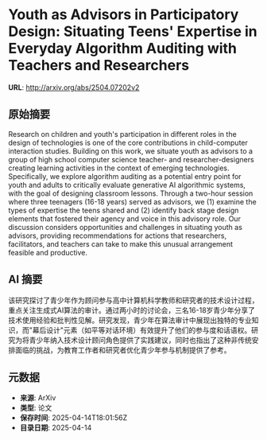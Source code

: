 # Youth as Advisors in Participatory Design: Situating Teens' Expertise in Everyday Algorithm Auditing with Teachers and Researchers

**URL**: http://arxiv.org/abs/2504.07202v2

## 原始摘要

Research on children and youth's participation in different roles in the
design of technologies is one of the core contributions in child-computer
interaction studies. Building on this work, we situate youth as advisors to a
group of high school computer science teacher- and researcher-designers
creating learning activities in the context of emerging technologies.
Specifically, we explore algorithm auditing as a potential entry point for
youth and adults to critically evaluate generative AI algorithmic systems, with
the goal of designing classroom lessons. Through a two-hour session where three
teenagers (16-18 years) served as advisors, we (1) examine the types of
expertise the teens shared and (2) identify back stage design elements that
fostered their agency and voice in this advisory role. Our discussion considers
opportunities and challenges in situating youth as advisors, providing
recommendations for actions that researchers, facilitators, and teachers can
take to make this unusual arrangement feasible and productive.


## AI 摘要

该研究探讨了青少年作为顾问参与高中计算机科学教师和研究者的技术设计过程，重点关注生成式AI算法的审计。通过两小时的讨论会，三名16-18岁青少年分享了技术使用经验和批判性见解。研究发现，青少年在算法审计中展现出独特的专业知识，而"幕后设计"元素（如平等对话环境）有效提升了他们的参与度和话语权。研究为将青少年纳入技术设计顾问角色提供了实践建议，同时也指出了这种非传统安排面临的挑战，为教育工作者和研究者优化青少年参与机制提供了参考。

## 元数据

- **来源**: ArXiv
- **类型**: 论文
- **保存时间**: 2025-04-14T18:01:56Z
- **目录日期**: 2025-04-14
